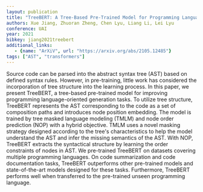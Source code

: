 ```yaml
---
layout: publication
title: "TreeBERT: A Tree-Based Pre-Trained Model for Programming Language"
authors: Xue Jiang, Zhuoran Zheng, Chen Lyu, Liang Li, Lei Lyu
conference: UAI
year: 2021
bibkey: jiang2021treebert
additional_links:
   - {name: "ArXiV", url: "https://arxiv.org/abs/2105.12485"}
tags: ["AST", "transformers"]
---
```

Source code can be parsed into the abstract syntax tree (AST) based on defined syntax rules. However, in pre-training, little work has considered the incorporation of tree structure into the learning process. In this paper, we present TreeBERT, a tree-based pre-trained model for improving programming language-oriented generation tasks. To utilize tree structure, TreeBERT represents the AST corresponding to the code as a set of composition paths and introduces node position embedding. The model is trained by tree masked language modeling (TMLM) and node order prediction (NOP) with a hybrid objective. TMLM uses a novel masking strategy designed according to the tree's characteristics to help the model understand the AST and infer the missing semantics of the AST. With NOP, TreeBERT extracts the syntactical structure by learning the order constraints of nodes in AST. We pre-trained TreeBERT on datasets covering multiple programming languages. On code summarization and code documentation tasks, TreeBERT outperforms other pre-trained models and state-of-the-art models designed for these tasks. Furthermore, TreeBERT performs well when transferred to the pre-trained unseen programming language. 
